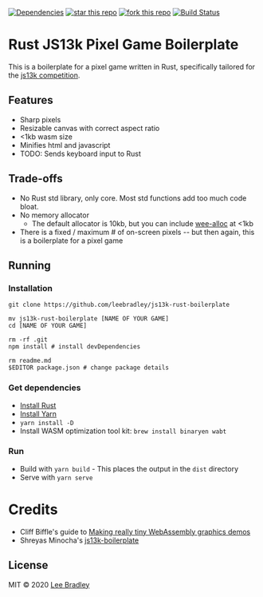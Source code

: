 [![Dependencies][deps-image]][deps-url] [![star this repo][gh-stars-image]][gh-url] [![fork this repo][gh-forks-image]][gh-url] [![Build Status][travis-image]][travis-url]

# Rust JS13k Pixel Game Boilerplate

This is a boilerplate for a pixel game written in Rust, specifically tailored for the [js13k competition](https://js13kgames.com/).

## Features

* Sharp pixels
* Resizable canvas with correct aspect ratio
* <1kb wasm size
* Minifies html and javascript
* TODO: Sends keyboard input to Rust

## Trade-offs

* No Rust std library, only core. Most std functions add too much code bloat.
* No memory allocator
    * The default allocator is 10kb, but you can include [wee-alloc](https://github.com/rustwasm/wee_alloc) at <1kb
* There is a fixed / maximum # of on-screen pixels -- but then again, this is a boilerplate for a pixel game

## Running

### Installation

```
git clone https://github.com/leebradley/js13k-rust-boilerplate

mv js13k-rust-boilerplate [NAME OF YOUR GAME]
cd [NAME OF YOUR GAME]

rm -rf .git
npm install # install devDependencies

rm readme.md
$EDITOR package.json # change package details
```

### Get dependencies

* [Install Rust](https://rustup.rs/)
* [Install Yarn](https://classic.yarnpkg.com/en/)
* `yarn install -D`
* Install WASM optimization tool kit: `brew install binaryen wabt`

### Run

* Build with `yarn build` - This places the output in the `dist` directory
* Serve with `yarn serve`

# Credits

* Cliff Biffle's guide to [Making really tiny WebAssembly graphics demos](http://cliffle.com/blog/bare-metal-wasm/)
* Shreyas Minocha's [js13k-boilerplate](https://github.com/shreyasminocha/js13k-boilerplate)

## License

MIT © 2020 [Lee Bradley](https://github.com/leebradley)

[deps-url]: https://david-dm.org/leebradley/zipstats
[deps-image]: https://badgen.net/david/dep/leebradley/zipstats

[gh-url]: https://github.com/leebradley/zipstats
[gh-stars-image]: https://badgen.net/github/stars/leebradley/zipstats
[gh-forks-image]: https://badgen.net/github/forks/leebradley/zipstats

[travis-url]: https://travis-ci.com/leebradley/zipstats
[travis-image]: https://travis-ci.com/leebradley/zipstats.svg?branch=master